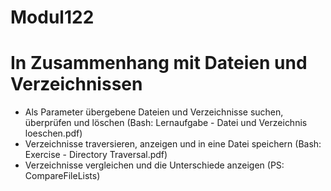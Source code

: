 # Modul122
# In Zusammenhang mit Dateien und Verzeichnissen
- Als Parameter übergebene Dateien und Verzeichnisse suchen, überprüfen und löschen 
(Bash: Lernaufgabe - Datei und Verzeichnis loeschen.pdf)
- Verzeichnisse traversieren, anzeigen und in eine Datei speichern
(Bash: Exercise - Directory Traversal.pdf)
- Verzeichnisse vergleichen und die Unterschiede anzeigen (PS: CompareFileLists)

